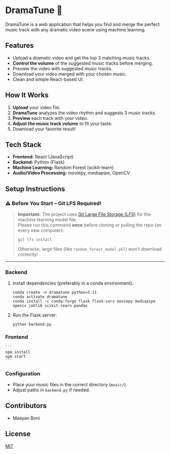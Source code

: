 # DramaTune 🎵

DramaTune is a web application that helps you find and merge the perfect music track with any dramatic video scene using machine learning.

## Features

- Upload a dramatic video and get the top 3 matching music tracks.
- **Control the volume** of the suggested music tracks before merging.
- Preview the video with suggested music tracks.
- Download your video merged with your chosen music.
- Clean and simple React-based UI.

## How It Works

1. **Upload** your video file.
2. **DramaTune** analyzes the video rhythm and suggests 3 music tracks.
3. **Preview** each track with your video.
4. **Adjust the music track volume** to fit your taste.
5. Download your favorite result!

## Tech Stack

- **Frontend:** React (JavaScript)
- **Backend:** Python (Flask)
- **Machine Learning:** Random Forest (scikit-learn)
- **Audio/Video Processing:** moviepy, mediapipe, OpenCV

## Setup Instructions

### ⚠️ Before You Start – Git LFS Required!
> **Important:** The project uses [Git Large File Storage (LFS)](https://git-lfs.github.com/) for the machine learning model file.  
> Please run this command **once** before cloning or pulling the repo (on every new computer):
>
> ```
> git lfs install
> ```
>
> Otherwise, large files (like `random_forest_model.pkl`) won't download correctly!

---

### Backend

1. Install dependencies (preferably in a conda environment):

    ```
    conda create -n dramatune python=3.11
    conda activate dramatune
    conda install -c conda-forge flask flask-cors moviepy mediapipe opencv joblib scikit-learn pandas
    ```

2. Run the Flask server:

    ```
    python backend.py
    ```

### Frontend


    ```
    npm install
    npm start
    ```

### Configuration

- Place your music files in the correct directory (`music/`).
- Adjust paths in `backend.py` if needed.

## Contributors

- Maayan Boni

## License

[MIT](LICENSE)
